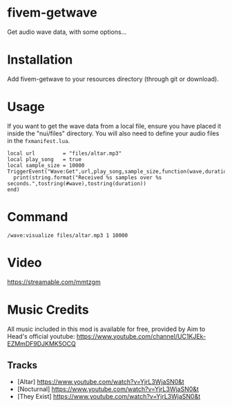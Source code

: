 # fivem-getwave
Get audio wave data, with some options...

# Installation
Add fivem-getwave to your resources directory (through git or download).

# Usage
If you want to get the wave data from a local file, ensure you have placed it inside the "nui/files" directory.
You will also need to define your audio files in the `fxmanifest.lua`.

```
local url         = "files/altar.mp3" 
local play_song   = true  
local sample_size = 10000
TriggerEvent("Wave:Get",url,play_song,sample_size,function(wave,duration)
  print(string.format("Received %s samples over %s seconds.",tostring(#wave),tostring(duration))
end)
```

# Command
```
/wave:visualize files/altar.mp3 1 10000
```

# Video
https://streamable.com/mmtzgm

# Music Credits
All music included in this mod is available for free, provided by Aim to Head's official youtube:
https://www.youtube.com/channel/UC1KJEk-EZMmDF9DJKMK5OCQ

## Tracks
- [Altar] https://www.youtube.com/watch?v=YjrL3WjaSN0&t
- [Nocturnal] https://www.youtube.com/watch?v=YjrL3WjaSN0&t
- [They Exist] https://www.youtube.com/watch?v=YjrL3WjaSN0&t
